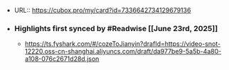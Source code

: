 - URL:: https://cubox.pro/my/card?id=7336642734129679136
- ### Highlights first synced by #Readwise [[June 23rd, 2025]]
    - https://ts.fyshark.com/#/cozeToJianyin?drafId=https://video-snot-12220.oss-cn-shanghai.aliyuncs.com/draft/da977be9-5a5b-4a80-a108-076c2671d28d.json
